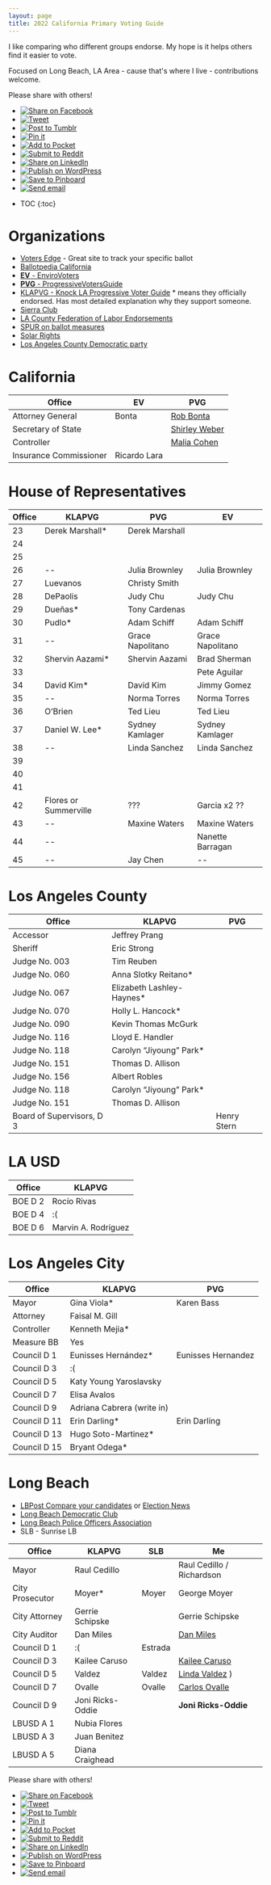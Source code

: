 ```yaml
---
layout: page
title: 2022 California Primary Voting Guide
---
```


<link rel="stylesheet" type="text/css" href="../style.css">

I like comparing who different groups endorse. My hope is it helps others find it easier to vote.

Focused on Long Beach, LA Area - cause that's where I live - contributions welcome.

Please share with others!

<ul class="share-buttons" data-source="simplesharingbuttons.com">
  <li><a href="https://www.facebook.com/sharer/sharer.php?u=https%3A%2F%2Fvoteinit.com%2F&quote=Need%20help%20choosing%20who%20to%20vote%20for%20in%20Califoria%202020%20primary%3F" title="Share on Facebook" target="_blank"><img alt="Share on Facebook" src="images/social_flat_rounded_rects_svg/Facebook.svg" /></a></li>
  <li><a href="https://twitter.com/intent/tweet?source=https%3A%2F%2Fvoteinit.com%2F&text=Need%20help%20choosing%20who%20to%20vote%20for%20in%20Califoria%202020%20primary%3F:%20https%3A%2F%2Fvoteinit.com%2F" target="_blank" title="Tweet"><img alt="Tweet" src="images/social_flat_rounded_rects_svg/Twitter.svg" /></a></li>
  <li><a href="http://www.tumblr.com/share?v=3&u=https%3A%2F%2Fvoteinit.com%2F&quote=Need%20help%20choosing%20who%20to%20vote%20for%20in%20Califoria%202020%20primary%3F&s=" target="_blank" title="Post to Tumblr"><img alt="Post to Tumblr" src="images/social_flat_rounded_rects_svg/Tumblr.svg" /></a></li>
  <li><a href="http://pinterest.com/pin/create/button/?url=https%3A%2F%2Fvoteinit.com%2F&description=Comparisons%20of%20voting%20guides%20or%20slates%2C%20as%20well%20as%20opinions%20on%20the%20top%20choices.%20%20Climate%20focused." target="_blank" title="Pin it"><img alt="Pin it" src="images/social_flat_rounded_rects_svg/Pinterest.svg" /></a></li>
  <li><a href="https://getpocket.com/save?url=https%3A%2F%2Fvoteinit.com%2F&title=Need%20help%20choosing%20who%20to%20vote%20for%20in%20Califoria%202020%20primary%3F" target="_blank" title="Add to Pocket"><img alt="Add to Pocket" src="images/social_flat_rounded_rects_svg/Pocket.svg" /></a></li>
  <li><a href="http://www.reddit.com/submit?url=https%3A%2F%2Fvoteinit.com%2F&title=Need%20help%20choosing%20who%20to%20vote%20for%20in%20Califoria%202020%20primary%3F" target="_blank" title="Submit to Reddit"><img alt="Submit to Reddit" src="images/social_flat_rounded_rects_svg/Reddit.svg" /></a></li>
  <li><a href="http://www.linkedin.com/shareArticle?mini=true&url=https%3A%2F%2Fvoteinit.com%2F&title=Need%20help%20choosing%20who%20to%20vote%20for%20in%20Califoria%202020%20primary%3F&summary=Comparisons%20of%20voting%20guides%20or%20slates%2C%20as%20well%20as%20opinions%20on%20the%20top%20choices.%20%20Climate%20focused.&source=https%3A%2F%2Fvoteinit.com%2F" target="_blank" title="Share on LinkedIn"><img alt="Share on LinkedIn" src="images/social_flat_rounded_rects_svg/LinkedIn.svg" /></a></li>
  <li><a href="http://wordpress.com/press-this.php?u=https%3A%2F%2Fvoteinit.com%2F&quote=Need%20help%20choosing%20who%20to%20vote%20for%20in%20Califoria%202020%20primary%3F&s=Comparisons%20of%20voting%20guides%20or%20slates%2C%20as%20well%20as%20opinions%20on%20the%20top%20choices.%20%20Climate%20focused." target="_blank" title="Publish on WordPress"><img alt="Publish on WordPress" src="images/social_flat_rounded_rects_svg/Wordpress.svg" /></a></li>
  <li><a href="https://pinboard.in/popup_login/?url=https%3A%2F%2Fvoteinit.com%2F&title=Need%20help%20choosing%20who%20to%20vote%20for%20in%20Califoria%202020%20primary%3F&description=Comparisons%20of%20voting%20guides%20or%20slates%2C%20as%20well%20as%20opinions%20on%20the%20top%20choices.%20%20Climate%20focused." target="_blank" title="Save to Pinboard"><img alt="Save to Pinboard" src="images/social_flat_rounded_rects_svg/Pinboard.svg" /></a></li>
  <li><a href="mailto:?subject=Need%20help%20choosing%20who%20to%20vote%20for%20in%20Califoria%202020%20primary%3F&body=Comparisons%20of%20voting%20guides%20or%20slates%2C%20as%20well%20as%20opinions%20on%20the%20top%20choices.%20%20Climate%20focused.:%20https%3A%2F%2Fvoteinit.com%2F" target="_blank" title="Send email"><img alt="Send email" src="images/social_flat_rounded_rects_svg/Email.svg" /></a></li>
</ul>

- TOC
  {:toc}

# Organizations

- [Voters Edge](https://votersedge.org) - Great site to track your specific ballot
- [Ballotpedia California](https://ballotpedia.org/California_elections,_2022)
- [**EV** - EnviroVoters](https://envirovoters.org/elections/2022-current-endorsements/)
- [**PVG** - ProgressiveVotersGuide ](https://progressivevotersguide.com)
- [KLAPVG - Knock LA Progressive Voter Guide](https://knock-la.com/los-angeles-progressive-voter-guide-june-primary-election-2022/) \* means they officially endorsed. Has most detailed explanation why they support someone.
- [Sierra Club](https://angeles.sierraclub.org/political_action/endorsements)
- [LA County Federation of Labor Endorsements](https://thelafed.org/resource/2022-endorsements/)
- [SPUR on ballot measures](https://www.spur.org/voter-guide/2022-06)
- [Solar Rights](https://solarrights.org/candidatequestionnaire/?emci=42aa50ef-d8d2-ec11-b656-281878b8c32f&emdi=c900dd9f-c3d6-ec11-b656-281878b8c32f&ceid=8493574)
- [Los Angeles County Democratic party](https://www.lacdp.org/candidates)

# California

| Office                 | EV           | PVG                                          |
| ---------------------- | ------------ | -------------------------------------------- |
| Attorney General       | Bonta        | [Rob Bonta](https://robbonta.com/)           |
| Secretary of State     |              | [Shirley Weber](https://drshirleyweber.com/) |
| Controller             |              | [Malia Cohen](https://maliacohen.us/)        |
| Insurance Commissioner | Ricardo Lara |                                              |

# House of Representatives

| Office | KLAPVG                | PVG              | EV               |
| ------ | --------------------- | ---------------- | ---------------- |
| 23     | Derek Marshall\*      | Derek Marshall   |                  |
| 24     |                       |                  |
| 25     |                       |                  |
| 26     | --                    | Julia Brownley   | Julia Brownley   |
| 27     | Luevanos              | Christy Smith    |
| 28     | DePaolis              | Judy Chu         | Judy Chu         |
| 29     | Dueñas\*              | Tony Cardenas    |
| 30     | Pudlo\*               | Adam Schiff      | Adam Schiff      |
| 31     | --                    | Grace Napolitano | Grace Napolitano |
| 32     | Shervin Aazami\*      | Shervin Aazami   | Brad Sherman     |
| 33     |                       |                  | Pete Aguilar     |
| 34     | David Kim\*           | David Kim        | Jimmy Gomez      |
| 35     | --                    | Norma Torres     | Norma Torres     |
| 36     | O’Brien               | Ted Lieu         | Ted Lieu         |
| 37     | Daniel W. Lee\*       | Sydney Kamlager  | Sydney Kamlager  |
| 38     | --                    | Linda Sanchez    | Linda Sanchez    |
| 39     |                       |                  |
| 40     |                       |                  |
| 41     |                       |                  |
| 42     | Flores or Summerville | ???              | Garcia x2 ??     |
| 43     | --                    | Maxine Waters    | Maxine Waters    |
| 44     | --                    |                  | Nanette Barragan |
| 45     | --                    | Jay Chen         | --               |

# Los Angeles County

| Office                    | KLAPVG                     | PVG         |
| ------------------------- | -------------------------- | ----------- |
| Accessor                  | Jeffrey Prang              |
| Sheriff                   | Eric Strong                |
| Judge No. 003             | Tim Reuben                 |
| Judge No. 060             | Anna Slotky Reitano\*      |
| Judge No. 067             | Elizabeth Lashley-Haynes\* |
| Judge No. 070             | Holly L. Hancock\*         |
| Judge No. 090             | Kevin Thomas McGurk        |
| Judge No. 116             | Lloyd E. Handler           |
| Judge No. 118             | Carolyn “Jiyoung” Park\*   |
| Judge No. 151             | Thomas D. Allison          |
| Judge No. 156             | Albert Robles              |
| Judge No. 118             | Carolyn “Jiyoung” Park\*   |
| Judge No. 151             | Thomas D. Allison          |
| Board of Supervisors, D 3 |                            | Henry Stern |

# LA USD

| Office  | KLAPVG              |
| ------- | ------------------- |
| BOE D 2 | Rocío Rivas         |
| BOE D 4 | :(                  |
| BOE D 6 | Marvin A. Rodríguez |

# Los Angeles City

| Office       | KLAPVG                     | PVG                |
| ------------ | -------------------------- | ------------------ |
| Mayor        | Gina Viola\*               | Karen Bass         |
| Attorney     | Faisal M. Gill             |
| Controller   | Kenneth Mejia\*            |
| Measure BB   | Yes                        |
| Council D 1  | Eunisses Hernández\*       | Eunisses Hernandez |
| Council D 3  | :(                         |
| Council D 5  | Katy Young Yaroslavsky     |
| Council D 7  | Elisa Avalos               |
| Council D 9  | Adriana Cabrera (write in) |
| Council D 11 | Erin Darling\*             | Erin Darling       |
| Council D 13 | Hugo Soto-Martinez\*       |
| Council D 15 | Bryant Odega\*             |

# Long Beach

- [LBPost Compare your candidates](https://cyc.lbpost.com/) or [Election News](https://lbpost.com/elections)
- [Long Beach Democratic Club](https://www.lbdemocrat.org/)
- [Long Beach Police Officers Association](https://longbeachpoa.org/about/political-action)
- SLB - Sunrise LB

| Office          | KLAPVG           | SLB     | Me                                               |
| --------------- | ---------------- | ------- | ------------------------------------------------ |
| Mayor           | Raul Cedillo     |         | Raul Cedillo / Richardson                        |
| City Prosecutor | Moyer\*          | Moyer   | George Moyer                                     |
| City Attorney   | Gerrie Schipske  |         | Gerrie Schipske                                  |
| City Auditor    | Dan Miles        |         | [Dan Miles](https://danmiles.org/)               |
| Council D 1     | :(               | Estrada |                                                  |
| Council D 3     | Kailee Caruso    |         | [Kailee Caruso](https://www.kaileecaruso.com/)   |
| Council D 5     | Valdez           | Valdez  | [Linda Valdez](https://lindaforcd5.com) )        |
| Council D 7     | Ovalle           | Ovalle  | [Carlos Ovalle](https://www.carlos4council.org/) |
| Council D 9     | Joni Ricks-Oddie |         | **Joni Ricks-Oddie**                             |
| LBUSD A 1       | Nubia Flores     |         |                                                  |
| LBUSD A 3       | Juan Benitez     |         |                                                  |
| LBUSD A 5       | Diana Craighead  |         |                                                  |

Please share with others!

<ul class="share-buttons" data-source="simplesharingbuttons.com">
  <li><a href="https://www.facebook.com/sharer/sharer.php?u=https%3A%2F%2Fvoteinit.com%2F&quote=Need%20help%20choosing%20who%20to%20vote%20for%20in%20Califoria%202020%20primary%3F" title="Share on Facebook" target="_blank"><img alt="Share on Facebook" src="images/social_flat_rounded_rects_svg/Facebook.svg" /></a></li>
  <li><a href="https://twitter.com/intent/tweet?source=https%3A%2F%2Fvoteinit.com%2F&text=Need%20help%20choosing%20who%20to%20vote%20for%20in%20Califoria%202020%20primary%3F:%20https%3A%2F%2Fvoteinit.com%2F" target="_blank" title="Tweet"><img alt="Tweet" src="images/social_flat_rounded_rects_svg/Twitter.svg" /></a></li>
  <li><a href="http://www.tumblr.com/share?v=3&u=https%3A%2F%2Fvoteinit.com%2F&quote=Need%20help%20choosing%20who%20to%20vote%20for%20in%20Califoria%202020%20primary%3F&s=" target="_blank" title="Post to Tumblr"><img alt="Post to Tumblr" src="images/social_flat_rounded_rects_svg/Tumblr.svg" /></a></li>
  <li><a href="http://pinterest.com/pin/create/button/?url=https%3A%2F%2Fvoteinit.com%2F&description=Comparisons%20of%20voting%20guides%20or%20slates%2C%20as%20well%20as%20opinions%20on%20the%20top%20choices.%20%20Climate%20focused." target="_blank" title="Pin it"><img alt="Pin it" src="images/social_flat_rounded_rects_svg/Pinterest.svg" /></a></li>
  <li><a href="https://getpocket.com/save?url=https%3A%2F%2Fvoteinit.com%2F&title=Need%20help%20choosing%20who%20to%20vote%20for%20in%20Califoria%202020%20primary%3F" target="_blank" title="Add to Pocket"><img alt="Add to Pocket" src="images/social_flat_rounded_rects_svg/Pocket.svg" /></a></li>
  <li><a href="http://www.reddit.com/submit?url=https%3A%2F%2Fvoteinit.com%2F&title=Need%20help%20choosing%20who%20to%20vote%20for%20in%20Califoria%202020%20primary%3F" target="_blank" title="Submit to Reddit"><img alt="Submit to Reddit" src="images/social_flat_rounded_rects_svg/Reddit.svg" /></a></li>
  <li><a href="http://www.linkedin.com/shareArticle?mini=true&url=https%3A%2F%2Fvoteinit.com%2F&title=Need%20help%20choosing%20who%20to%20vote%20for%20in%20Califoria%202020%20primary%3F&summary=Comparisons%20of%20voting%20guides%20or%20slates%2C%20as%20well%20as%20opinions%20on%20the%20top%20choices.%20%20Climate%20focused.&source=https%3A%2F%2Fvoteinit.com%2F" target="_blank" title="Share on LinkedIn"><img alt="Share on LinkedIn" src="images/social_flat_rounded_rects_svg/LinkedIn.svg" /></a></li>
  <li><a href="http://wordpress.com/press-this.php?u=https%3A%2F%2Fvoteinit.com%2F&quote=Need%20help%20choosing%20who%20to%20vote%20for%20in%20Califoria%202020%20primary%3F&s=Comparisons%20of%20voting%20guides%20or%20slates%2C%20as%20well%20as%20opinions%20on%20the%20top%20choices.%20%20Climate%20focused." target="_blank" title="Publish on WordPress"><img alt="Publish on WordPress" src="images/social_flat_rounded_rects_svg/Wordpress.svg" /></a></li>
  <li><a href="https://pinboard.in/popup_login/?url=https%3A%2F%2Fvoteinit.com%2F&title=Need%20help%20choosing%20who%20to%20vote%20for%20in%20Califoria%202020%20primary%3F&description=Comparisons%20of%20voting%20guides%20or%20slates%2C%20as%20well%20as%20opinions%20on%20the%20top%20choices.%20%20Climate%20focused." target="_blank" title="Save to Pinboard"><img alt="Save to Pinboard" src="images/social_flat_rounded_rects_svg/Pinboard.svg" /></a></li>
  <li><a href="mailto:?subject=Need%20help%20choosing%20who%20to%20vote%20for%20in%20Califoria%202020%20primary%3F&body=Comparisons%20of%20voting%20guides%20or%20slates%2C%20as%20well%20as%20opinions%20on%20the%20top%20choices.%20%20Climate%20focused.:%20https%3A%2F%2Fvoteinit.com%2F" target="_blank" title="Send email"><img alt="Send email" src="images/social_flat_rounded_rects_svg/Email.svg" /></a></li>
</ul>
